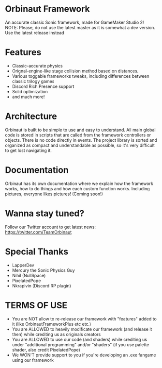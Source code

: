 # Orbinaut Framework
An accurate classic Sonic framework, made for GameMaker Studio 2!
NOTE: Please, do not use the latest master as it is somewhat a dev version. Use the latest release instead

# Features
- Classic-accurate physics
- Orignal-engine-like stage collision method based on distances.
- Various toggable frameworks tweaks, including differences between classic trilogy games
- Discord Rich Presence support
- Solid optimization
- and much more!

# Architecture
Orbinaut is built to be simple to use and easy to understand. All main global code is stored in scripts that are called from the framework 
controllers or objects. There is no code directly in events. The project library is sorted and organized as compact and understandable as possible, 
so it's very difficult to get lost navigating it.

# Documentation
Orbinaut has its own documentation where we explain how the framework works, how to do things and how each custom function works. Including pictures, 
everyone likes pictures! (Coming soon!)

# Wanna stay tuned?
Follow our Twitter account to get latest news: https://twitter.com/TeamOrbinaut

# Special Thanks
- LapperDev
- Mercury the Sonic Physics Guy
- Nihil (NullSpace)
- PixelatedPope
- Nkrapivin (Discord RP plugin)

# TERMS OF USE
- You are NOT allow to re-release our framework with "features" added to it (like OrbinautFrameworkPlus etc etc.)
- You are ALLOWED to heavily modificate our framework (and release it then) while crediting us as originals creators
- You are ALLOWED to use our code (and shaders) while crediting us under "additional programming" and/or "shaders" (if you use palette shader, also credit PixelatedPope)
- We WON'T provide support to you if you're developing an .exe fangame using our framework
